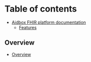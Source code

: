 # Table of contents

* [Aidbox FHIR platform documentation](readme/README.md)
  * [Features](readme/features.md)

## Overview

* [Overview](overview/README.md)
